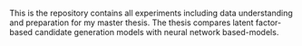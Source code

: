This is the repository contains all experiments including data understanding and preparation for my master thesis. The thesis compares latent factor-based candidate generation models with neural network based-models. 
